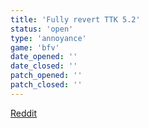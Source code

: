 ```yaml
---
title: 'Fully revert TTK 5.2'
status: 'open'
type: 'annoyance'
game: 'bfv'
date_opened: ''
date_closed: ''
patch_opened: ''
patch_closed: ''
---
```

[Reddit](https://www.reddit.com/r/BattlefieldV/comments/9nebvk/battlefield_v_reddit_amaa_on_fri_oct_12th_at_9am/e7n7xdy/)